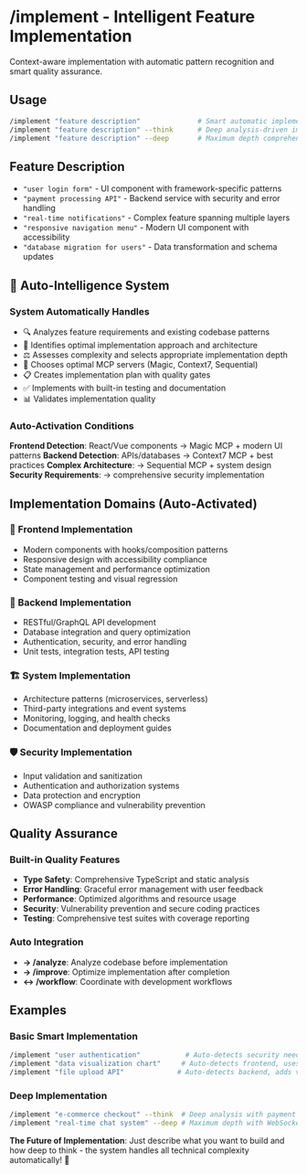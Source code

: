 # /implement - Intelligent Feature Implementation

Context-aware implementation with automatic pattern recognition and smart quality assurance.

## Usage
```bash
/implement "feature description"              # Smart automatic implementation
/implement "feature description" --think      # Deep analysis-driven implementation  
/implement "feature description" --deep       # Maximum depth comprehensive implementation
```

## Feature Description
- `"user login form"` - UI component with framework-specific patterns
- `"payment processing API"` - Backend service with security and error handling
- `"real-time notifications"` - Complex feature spanning multiple layers
- `"responsive navigation menu"` - Modern UI component with accessibility
- `"database migration for users"` - Data transformation and schema updates

## 🤖 Auto-Intelligence System

### System Automatically Handles
- 🔍 Analyzes feature requirements and existing codebase patterns
- 🎯 Identifies optimal implementation approach and architecture  
- ⚖️ Assesses complexity and selects appropriate implementation depth
- 🤖 Chooses optimal MCP servers (Magic, Context7, Sequential)
- 📋 Creates implementation plan with quality gates
- ✅ Implements with built-in testing and documentation
- 📊 Validates implementation quality

### Auto-Activation Conditions
**Frontend Detection**: React/Vue components → Magic MCP + modern UI patterns
**Backend Detection**: APIs/databases → Context7 MCP + best practices
**Complex Architecture**: → Sequential MCP + system design
**Security Requirements**: → comprehensive security implementation

## Implementation Domains (Auto-Activated)

### 🎨 Frontend Implementation
- Modern components with hooks/composition patterns
- Responsive design with accessibility compliance
- State management and performance optimization
- Component testing and visual regression

### 🔧 Backend Implementation  
- RESTful/GraphQL API development
- Database integration and query optimization
- Authentication, security, and error handling
- Unit tests, integration tests, API testing

### 🏗️ System Implementation
- Architecture patterns (microservices, serverless)
- Third-party integrations and event systems
- Monitoring, logging, and health checks
- Documentation and deployment guides

### 🛡️ Security Implementation
- Input validation and sanitization
- Authentication and authorization systems
- Data protection and encryption
- OWASP compliance and vulnerability prevention

## Quality Assurance

### Built-in Quality Features
- **Type Safety**: Comprehensive TypeScript and static analysis
- **Error Handling**: Graceful error management with user feedback
- **Performance**: Optimized algorithms and resource usage
- **Security**: Vulnerability prevention and secure coding practices
- **Testing**: Comprehensive test suites with coverage reporting

### Auto Integration
- **→ /analyze**: Analyze codebase before implementation
- **→ /improve**: Optimize implementation after completion
- **↔️ /workflow**: Coordinate with development workflows

## Examples

### Basic Smart Implementation
```bash
/implement "user authentication"           # Auto-detects security needs, implements JWT/OAuth
/implement "data visualization chart"     # Auto-detects frontend, uses appropriate charting library
/implement "file upload API"             # Auto-detects backend, adds validation and security
```

### Deep Implementation
```bash
/implement "e-commerce checkout" --think  # Deep analysis with payment security
/implement "real-time chat system" --deep # Maximum depth with WebSocket, scaling
```

**The Future of Implementation**: Just describe what you want to build and how deep to think - the system handles all technical complexity automatically! 🌟
